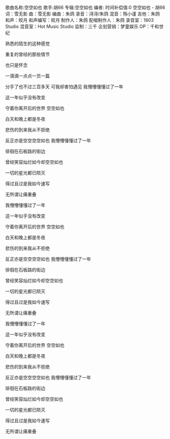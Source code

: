 歌曲名称:空空如也
歌手:胡66
专辑:空空如也
编者:
时间补偿值:0
空空如也 - 胡66
词：雪无影
曲：雪无影
编曲：朱鸽
录音：浔浔/朱鸽
混音：殇小谨
吉他：朱鸽
和声：皎月
和声编写：皎月
制作人：朱鸽
配唱制作人：朱鸽
录音室：1803 Studio
混音室：Hot Music Studio
监制：三千
企划营销：梦童娱乐
OP：千和世纪

熟悉的陌生的这种感觉

重复的曾经的那些情节

也只是怀念

一滴滴一点点一页一篇

分手了也不过三百多天
可我却害怕遇见
我懵懵懂懂过了一年

这一年似乎没有改变

守着你离开后的世界
空空如也

白天和晚上都是冬夜

悲伤的到来我从不拒绝

反正亦是空空空空如也
我懵懵懂懂过了一年

徘徊在石板路的街边

曾经笑容灿烂如今却空空如也

一切的星光都已陨灭

得过且过是我如今速写

无所谓让痛重叠

我懵懵懂懂过了一年

这一年似乎没有改变

守着你离开后的世界
空空如也

白天和晚上都是冬夜

悲伤的到来我从不拒绝

反正亦是空空空空如也
我懵懵懂懂过了一年

徘徊在石板路的街边

曾经笑容灿烂如今却空空如也

一切的星光都已陨灭

得过且过是我如今速写

无所谓让痛重叠

我懵懵懂懂过了一年

这一年似乎没有改变

守着你离开后的世界
空空如也

白天和晚上都是冬夜

悲伤的到来我从不拒绝

反正亦是空空空空如也
我懵懵懂懂过了一年

徘徊在石板路的街边

曾经笑容灿烂如今却空空如也

一切的星光都已陨灭

得过且过是我如今速写

无所谓让痛重叠